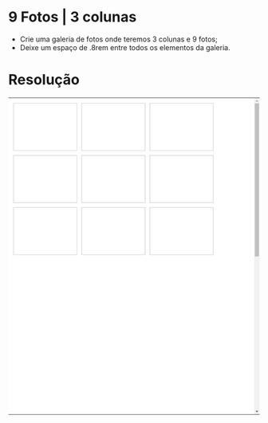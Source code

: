 # 9 Fotos | 3 colunas

- Crie uma galeria de fotos onde teremos 3 colunas e 9 fotos;
- Deixe um espaço de .8rem entre todos os elementos da galeria.

# Resolução

![Resolução](./resolução.png "Resolução")
